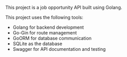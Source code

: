 This project is a job opportunity API built using Golang. 

This project uses the following tools:

- Golang for backend development
- Go-Gin for route management
- GoORM for database communication
- SQLite as the database
- Swagger for API documentation and testing
